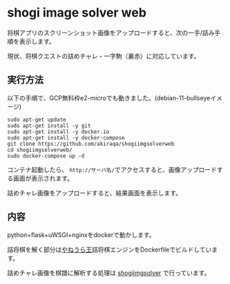 # shogi image solver web

将棋アプリのスクリーンショット画像をアップロードすると、次の一手/詰み手順を表示します。

現状、将棋クエストの詰めチャレ・一字駒（裏赤）に対応しています。

## 実行方法

以下の手順で、GCP無料枠e2-microでも動きました。(debian-11-bullseyeイメージ)

```
sudo apt-get update
sudo apt-get install -y git
sudo apt-get install -y docker.io
sudo apt-get install -y docker-compose
git clone https://github.com/akiraqa/shogiimgsolverweb
cd shogiimgsolverweb/
sudo docker-compose up -d
```

コンテナ起動したら、
`http://サーバ名/`でアクセスすると、画像アップロードする画面が表示されます。

詰めチャレ画像をアップロードすると、結果画面を表示します。

## 内容

python+flask+uWSGI+nginxをdockerで動かします。

詰将棋を解く部分は[やねうら王](https://github.com/yaneurao/YaneuraOu)詰将棋エンジンをDockerfileでビルドしています。

詰めチャレ画像を棋譜に解析する処理は
[shogiimgsolver](https://github.com/akiraqa/shogiimgsolver) で行っています。

